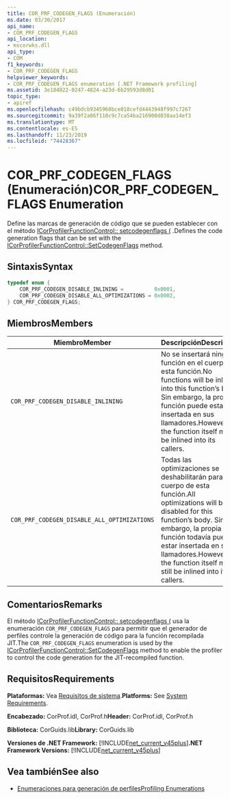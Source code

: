 ```yaml
---
title: COR_PRF_CODEGEN_FLAGS (Enumeración)
ms.date: 03/30/2017
api_name:
- COR_PRF_CODEGEN_FLAGS
api_location:
- mscorwks.dll
api_type:
- COM
f1_keywords:
- COR_PRF_CODEGEN_FLAGS
helpviewer_keywords:
- COR_PRF_CODEGEN_FLAGS enumeration [.NET Framework profiling]
ms.assetid: 3e184022-0247-4824-a23d-6b29593d8d01
topic_type:
- apiref
ms.openlocfilehash: c49bdcb9345960bce018cefd4443948f997c7267
ms.sourcegitcommit: 9a39f2a06f110c9c7ca54ba216900d038aa14ef3
ms.translationtype: MT
ms.contentlocale: es-ES
ms.lasthandoff: 11/23/2019
ms.locfileid: "74428367"
---
```

# <a name="cor_prf_codegen_flags-enumeration"></a><span data-ttu-id="3ab59-102">COR_PRF_CODEGEN_FLAGS (Enumeración)</span><span class="sxs-lookup"><span data-stu-id="3ab59-102">COR_PRF_CODEGEN_FLAGS Enumeration</span></span>
<span data-ttu-id="3ab59-103">Define las marcas de generación de código que se pueden establecer con el método [ICorProfilerFunctionControl:: setcodegenflags (](../../../../docs/framework/unmanaged-api/profiling/icorprofilerfunctioncontrol-setcodegenflags-method.md) .</span><span class="sxs-lookup"><span data-stu-id="3ab59-103">Defines the code generation flags that can be set with the [ICorProfilerFunctionControl::SetCodegenFlags](../../../../docs/framework/unmanaged-api/profiling/icorprofilerfunctioncontrol-setcodegenflags-method.md) method.</span></span>  
  
## <a name="syntax"></a><span data-ttu-id="3ab59-104">Sintaxis</span><span class="sxs-lookup"><span data-stu-id="3ab59-104">Syntax</span></span>  
  
```cpp  
typedef enum {  
    COR_PRF_CODEGEN_DISABLE_INLINING =          0x0001,  
    COR_PRF_CODEGEN_DISABLE_ALL_OPTIMIZATIONS = 0x0002,  
} COR_PRF_CODEGEN_FLAGS;  
```  
  
## <a name="members"></a><span data-ttu-id="3ab59-105">Miembros</span><span class="sxs-lookup"><span data-stu-id="3ab59-105">Members</span></span>  
  
|<span data-ttu-id="3ab59-106">Miembro</span><span class="sxs-lookup"><span data-stu-id="3ab59-106">Member</span></span>|<span data-ttu-id="3ab59-107">Descripción</span><span class="sxs-lookup"><span data-stu-id="3ab59-107">Description</span></span>|  
|------------|-----------------|  
|`COR_PRF_CODEGEN_DISABLE_INLINING`|<span data-ttu-id="3ab59-108">No se insertará ninguna función en el cuerpo de esta función.</span><span class="sxs-lookup"><span data-stu-id="3ab59-108">No functions will be inlined into this function’s body.</span></span> <span data-ttu-id="3ab59-109">Sin embargo, la propia función puede estar insertada en sus llamadores.</span><span class="sxs-lookup"><span data-stu-id="3ab59-109">However, the function itself may be inlined into its callers.</span></span>|  
|`COR_PRF_CODEGEN_DISABLE_ALL_OPTIMIZATIONS`|<span data-ttu-id="3ab59-110">Todas las optimizaciones se deshabilitarán para el cuerpo de esta función.</span><span class="sxs-lookup"><span data-stu-id="3ab59-110">All optimizations will be disabled for this function’s body.</span></span> <span data-ttu-id="3ab59-111">Sin embargo, la propia función todavía puede estar insertada en sus llamadores.</span><span class="sxs-lookup"><span data-stu-id="3ab59-111">However, the function itself may still be inlined into its callers.</span></span>|  
  
## <a name="remarks"></a><span data-ttu-id="3ab59-112">Comentarios</span><span class="sxs-lookup"><span data-stu-id="3ab59-112">Remarks</span></span>  
 <span data-ttu-id="3ab59-113">El método [ICorProfilerFunctionControl:: setcodegenflags (](../../../../docs/framework/unmanaged-api/profiling/icorprofilerfunctioncontrol-setcodegenflags-method.md) usa la enumeración `COR_PRF_CODEGEN_FLAGS` para permitir que el generador de perfiles controle la generación de código para la función recompilada JIT.</span><span class="sxs-lookup"><span data-stu-id="3ab59-113">The `COR_PRF_CODEGEN_FLAGS` enumeration is used by the [ICorProfilerFunctionControl::SetCodegenFlags](../../../../docs/framework/unmanaged-api/profiling/icorprofilerfunctioncontrol-setcodegenflags-method.md) method to enable the profiler to control the code generation for the JIT-recompiled function.</span></span>  
  
## <a name="requirements"></a><span data-ttu-id="3ab59-114">Requisitos</span><span class="sxs-lookup"><span data-stu-id="3ab59-114">Requirements</span></span>  
 <span data-ttu-id="3ab59-115">**Plataformas:** Vea [Requisitos de sistema](../../../../docs/framework/get-started/system-requirements.md).</span><span class="sxs-lookup"><span data-stu-id="3ab59-115">**Platforms:** See [System Requirements](../../../../docs/framework/get-started/system-requirements.md).</span></span>  
  
 <span data-ttu-id="3ab59-116">**Encabezado:** CorProf.idl, CorProf.h</span><span class="sxs-lookup"><span data-stu-id="3ab59-116">**Header:** CorProf.idl, CorProf.h</span></span>  
  
 <span data-ttu-id="3ab59-117">**Biblioteca:** CorGuids.lib</span><span class="sxs-lookup"><span data-stu-id="3ab59-117">**Library:** CorGuids.lib</span></span>  
  
 <span data-ttu-id="3ab59-118">**Versiones de .NET Framework:** [!INCLUDE[net_current_v45plus](../../../../includes/net-current-v45plus-md.md)]</span><span class="sxs-lookup"><span data-stu-id="3ab59-118">**.NET Framework Versions:** [!INCLUDE[net_current_v45plus](../../../../includes/net-current-v45plus-md.md)]</span></span>  
  
## <a name="see-also"></a><span data-ttu-id="3ab59-119">Vea también</span><span class="sxs-lookup"><span data-stu-id="3ab59-119">See also</span></span>

- [<span data-ttu-id="3ab59-120">Enumeraciones para generación de perfiles</span><span class="sxs-lookup"><span data-stu-id="3ab59-120">Profiling Enumerations</span></span>](../../../../docs/framework/unmanaged-api/profiling/profiling-enumerations.md)

